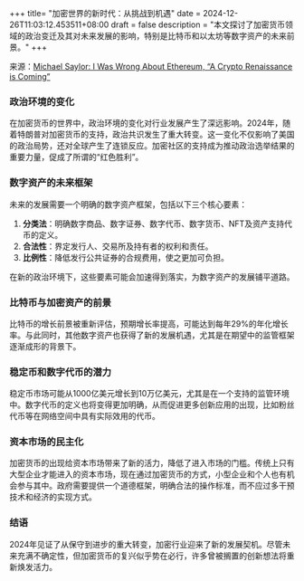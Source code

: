 +++
title= "加密世界的新时代：从挑战到机遇"
date = 2024-12-26T11:03:12.453511+08:00
draft = false
description = "本文探讨了加密货币领域的政治变迁及其对未来发展的影响，特别是比特币和以太坊等数字资产的未来前景。"
+++

来源：[Michael Saylor: I Was Wrong About Ethereum, “A Crypto Renaissance is Coming”](https://www.youtube.com/watch?v=5ZV84nFAcUw)

### 政治环境的变化

在加密货币的世界中，政治环境的变化对行业发展产生了深远影响。2024年，随着特朗普对加密货币的支持，政治共识发生了重大转变。这一变化不仅影响了美国的政治局势，还对全球产生了连锁反应。加密社区的支持成为推动政治选举结果的重要力量，促成了所谓的“红色胜利”。

### 数字资产的未来框架

未来的发展需要一个明确的数字资产框架，包括以下三个核心要素：

1. **分类法**：明确数字商品、数字证券、数字代币、数字货币、NFT及资产支持代币的定义。
2. **合法性**：界定发行人、交易所及持有者的权利和责任。
3. **比例性**：降低发行公共证券的合规费用，使之更加可负担。

在新的政治环境下，这些要素可能会加速得到落实，为数字资产的发展铺平道路。

### 比特币与加密资产的前景

比特币的增长前景被重新评估，预期增长率提高，可能达到每年29%的年化增长率。与此同时，其他数字资产也获得了新的发展机遇，尤其是在期望中的监管框架逐渐成形的背景下。

### 稳定币和数字代币的潜力

稳定币市场可能从1000亿美元增长到10万亿美元，尤其是在一个支持的监管环境中。数字代币的定义也将变得更加明确，从而促进更多创新应用的出现，比如粉丝代币等在网络空间中具有实际效用的代币。

### 资本市场的民主化

加密货币的出现给资本市场带来了新的活力，降低了进入市场的门槛。传统上只有大型企业才能进入的资本市场，现在通过加密货币的方式，小型企业和个人也有机会参与其中。政府需要提供一个道德框架，明确合法的操作标准，而不应过多干预技术和经济的实现方式。

### 结语

2024年见证了从保守到进步的重大转变，加密行业迎来了新的发展契机。尽管未来充满不确定性，但加密货币的复兴似乎势在必行，许多曾被搁置的创新想法将重新焕发活力。